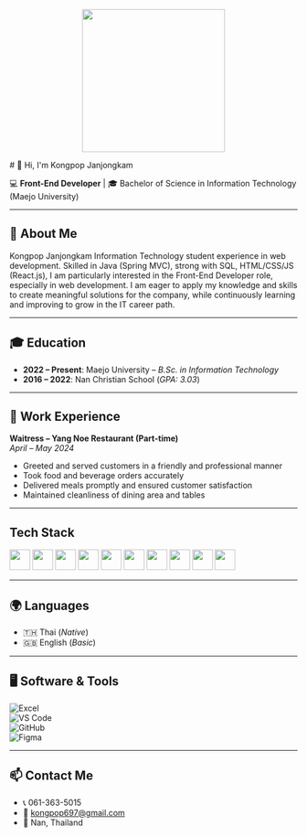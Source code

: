 <p align="center">
  <img src="https://avatars.githubusercontent.com/u/180272664?v=4" width="250" />
</p>
# 👋 Hi, I'm Kongpop Janjongkam  

💻 **Front-End Developer** | 🎓 Bachelor of Science in Information Technology (Maejo University)  

---

## 📌 About Me  
Kongpop Janjongkam
Information Technology student experience in web development.
Skilled in Java (Spring MVC), strong with SQL, HTML/CSS/JS (React.js), I am particularly interested in the Front-End Developer role, especially in web development. I am eager to apply my knowledge and skills to create meaningful solutions for the company, while continuously learning and improving to grow in the IT career path. 

---

## 🎓 Education  
- **2022 – Present**: Maejo University – *B.Sc. in Information Technology*  
- **2016 – 2022**: Nan Christian School (*GPA: 3.03*)  

---

## 💼 Work Experience  
**Waitress – Yang Noe Restaurant (Part-time)**  
*April – May 2024*  
- Greeted and served customers in a friendly and professional manner  
- Took food and beverage orders accurately  
- Delivered meals promptly and ensured customer satisfaction  
- Maintained cleanliness of dining area and tables  

---


## Tech Stack

<p align="left">
  <!-- HTML -->
  <img src="https://cdn.jsdelivr.net/gh/devicons/devicon/icons/html5/html5-original.svg" height="36" width="36" />
  <!-- CSS -->
  <img src="https://cdn.jsdelivr.net/gh/devicons/devicon/icons/css3/css3-original.svg" height="36" width="36" />
  <!-- JavaScript -->
  <img src="https://cdn.jsdelivr.net/gh/devicons/devicon/icons/javascript/javascript-original.svg" height="36" width="36" />
  <!-- Java -->
  <img src="https://cdn.jsdelivr.net/gh/devicons/devicon/icons/java/java-original.svg" height="36" width="36" />
  <!-- MySQL -->
  <img src="https://cdn.jsdelivr.net/gh/devicons/devicon/icons/mysql/mysql-original.svg" height="36" width="36" />
  <!-- Spring (ใช้แทน Spring MVC) -->
  <img src="https://cdn.jsdelivr.net/gh/devicons/devicon/icons/spring/spring-original.svg" height="36" width="36" />
  <!-- React -->
  <img src="https://cdn.jsdelivr.net/gh/devicons/devicon/icons/react/react-original.svg" height="36" width="36" />
  <!-- Figma -->
  <img src="https://cdn.jsdelivr.net/gh/devicons/devicon/icons/figma/figma-original.svg" height="36" width="36" />
  <!-- Git -->
  <img src="https://cdn.jsdelivr.net/gh/devicons/devicon/icons/git/git-original.svg" height="36" width="36" />
  <!-- Python -->
  <img src="https://cdn.jsdelivr.net/gh/devicons/devicon/icons/python/python-original.svg" height="36" width="36" />
</p>


---

## 🌍 Languages  
- 🇹🇭 Thai (*Native*)  
- 🇬🇧 English (*Basic*)  

---

## 🖥 Software & Tools  

![Excel](https://img.shields.io/badge/Excel-217346?style=flat&logo=microsoft-excel&logoColor=white)  
![VS Code](https://img.shields.io/badge/VS%20Code-007ACC?style=flat&logo=visual-studio-code&logoColor=white)  
![GitHub](https://img.shields.io/badge/GitHub-181717?style=flat&logo=github&logoColor=white)  
![Figma](https://img.shields.io/badge/Figma-F24E1E?style=flat&logo=figma&logoColor=white)  

---

## 📫 Contact Me  
- 📞 061-363-5015  
- 📧 [kongpop697@gmail.com](mailto:kongpop697@gmail.com)  
- 📍 Nan, Thailand  

